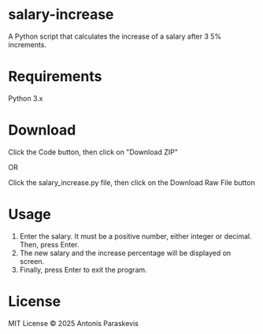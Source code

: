 # salary-increase
A Python script that calculates the increase of a salary after 3 5% increments.

# Requirements
Python 3.x

# Download
Click the Code button, then click on "Download ZIP"

OR

Click the salary_increase.py file, then click on the Download Raw File button

# Usage
1. Enter the salary. It must be a positive number, either integer or decimal. Then, press Enter.
2. The new salary and the increase percentage will be displayed on screen.
3. Finally, press Enter to exit the program.

# License
MIT License © 2025 Antonis Paraskevis
